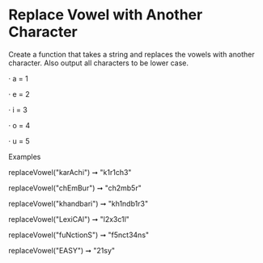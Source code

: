 # Replace Vowel with Another Character

Create a function that takes a string and replaces the vowels with another character. Also output all characters to be lower case.

·        a = 1

·        e = 2

·        i = 3

·        o = 4

·        u = 5

Examples

replaceVowel("karAchi") ➞ "k1r1ch3"

 

replaceVowel("chEmBur") ➞ "ch2mb5r"

 

replaceVowel("khandbari") ➞ "kh1ndb1r3"

 

replaceVowel("LexiCAl") ➞ "l2x3c1l"

 

replaceVowel("fuNctionS") ➞ "f5nct34ns"

 

replaceVowel("EASY") ➞ "21sy"
